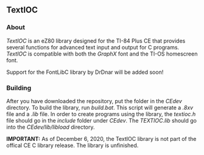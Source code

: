 ## TextIOC

### About

*TextIOC* is an eZ80 library designed for the TI-84 Plus CE
that provides several functions for advanced text input and
output for C programs. *TextIOC* is compatible with both the
*GraphX* font and the TI-OS homescreen font.

Support for the FontLibC library by DrDnar will be added soon!

### Building

After you have downloaded the repository, put the folder in
the *CEdev* directory. To build the library, run *build.bat*.
This script will generate a *.8xv* file and a *.lib* file.
In order to create programs using the library, the *textioc.h*
file should go in the *include* folder under *CEdev*. The
*TEXTIOC.lib* should go into the *CEdev/lib/libload* directory.

**IMPORTANT:** As of December 6, 2020, the TextIOC library is not part
of the offical CE C library release. The library is unfinished.